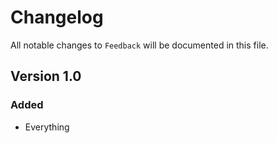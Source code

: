 # Changelog

All notable changes to `Feedback` will be documented in this file.

## Version 1.0

### Added
- Everything
